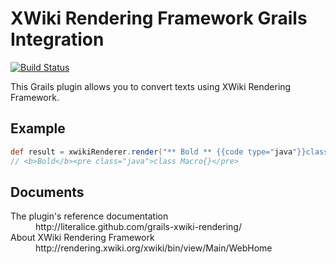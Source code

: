 # XWiki Rendering Framework Grails Integration #

[![Build Status](https://buildhive.cloudbees.com/job/literalice/job/grails-xwiki-rendering/badge/icon)](https://buildhive.cloudbees.com/job/literalice/job/grails-xwiki-rendering/)

This Grails plugin allows you to convert texts using XWiki Rendering Framework.

## Example ##

```groovy
def result = xwikiRenderer.render("** Bold ** {{code type="java"}}class Macro{}{{/code}}")
// <b>Bold</b><pre class="java">class Macro{}</pre>
```

## Documents ##

<dl>
    <dt>The plugin's reference documentation</dt>
    <dd>http://literalice.github.com/grails-xwiki-rendering/</dd>
    <dt>About XWiki Rendering Framework</dt>
    <dd>http://rendering.xwiki.org/xwiki/bin/view/Main/WebHome</dd>
</dl>

